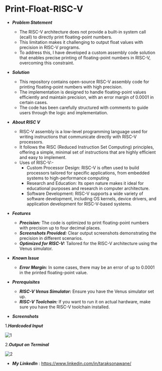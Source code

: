 # Print-Float-RISC-V

* ***Problem Statement***
  * The RISC-V architecture does not provide a built-in system call (ecall) to directly print floating-point numbers.
  * This limitation makes it challenging to output float values with precision in RISC-V programs.
  * To address this, I have developed a custom assembly code solution that enables precise printing of floating-point numbers in RISC-V, overcoming this constraint.

* ***Solution***
  * This repository contains open-source RISC-V assembly code for printing floating-point numbers with high precision.
  * The implementation is designed to handle floating-point values efficiently and maintain precision, with an error margin of 0.0001 in certain cases.
  * The code has been carefully structured with comments to guide users through the logic and implementation.

* ***About RISC V***
  * RISC-V assembly is a low-level programming language used for writing instructions that communicate directly with RISC-V processors.
  * It follows the RISC (Reduced Instruction Set Computing) principles, offering a simple, minimal set of instructions that are highly efficient and easy to implement.
  * Uses of RISC-V:-
    * Custom Processor Design: RISC-V is often used to build processors tailored for specific applications, from embedded systems to high-performance computing
    * Research and Education: Its open nature makes it ideal for educational purposes and research in computer architecture.
    * Software Development: RISC-V supports a wide variety of software development, including OS kernels, device drivers, and application development for RISC-V-based systems.

* ***Features***
  - ***Precision:*** The code is optimized to print floating-point numbers with precision up to four decimal places.
  - ***Screenshots Provided:*** Clear output screenshots demonstrating the precision in different scenarios.
  - ***Optimized for RISC-V:*** Tailored for the RISC-V architecture using the Venus simulator.

* ***Known Issue***
  - ***Error Margin:*** In some cases, there may be an error of up to 0.0001 in the printed floating-point value.

* ***Prerequisites***
  - ***RISC-V Venus Simulator:*** Ensure you have the Venus simulator set up. 
  - ***RISC-V Toolchain:*** If you want to run it on actual hardware, make sure you have the RISC-V toolchain installed.

* ***Screenshots***
  
1.***Hardcoded Input***

![1](https://github.com/user-attachments/assets/efa8d657-9300-43a4-9e11-7a6efecdc309)

2.***Output on Terminal***
  
![2](https://github.com/user-attachments/assets/eeab5b3d-ff72-4655-8b5c-af7cd886b501)


* ***My LinkedIn*** : https://www.linkedin.com/in/taraksonawane/





